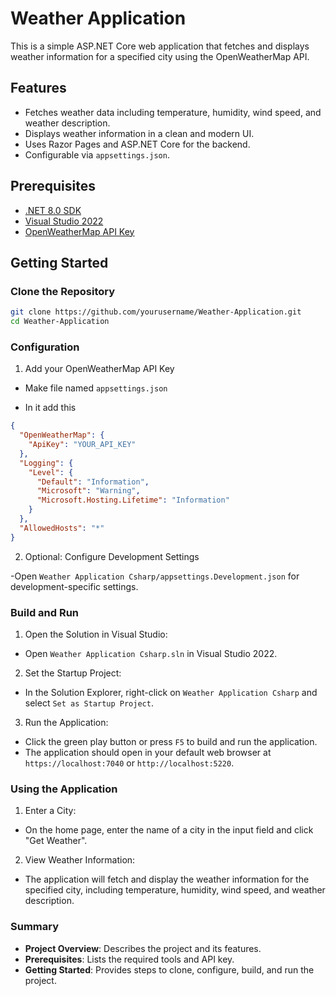 # Weather Application

This is a simple ASP.NET Core web application that fetches and displays weather information for a specified city using the OpenWeatherMap API.

## Features

- Fetches weather data including temperature, humidity, wind speed, and weather description.
- Displays weather information in a clean and modern UI.
- Uses Razor Pages and ASP.NET Core for the backend.
- Configurable via `appsettings.json`.

## Prerequisites

- [.NET 8.0 SDK](https://dotnet.microsoft.com/download/dotnet/8.0)
- [Visual Studio 2022](https://visualstudio.microsoft.com/vs/)
- [OpenWeatherMap API Key](https://openweathermap.org/api)

## Getting Started

### Clone the Repository

```sh
git clone https://github.com/yourusername/Weather-Application.git
cd Weather-Application
```

### Configuration 

1. Add your OpenWeatherMap API Key

- Make file named `appsettings.json`

- In it add this 

```json
{
  "OpenWeatherMap": {
    "ApiKey": "YOUR_API_KEY"
  },
  "Logging": {
    "Level": {
      "Default": "Information",
      "Microsoft": "Warning",
      "Microsoft.Hosting.Lifetime": "Information"
    }
  },
  "AllowedHosts": "*"
}
```

2. Optional: Configure Development Settings

-Open `Weather Application Csharp/appsettings.Development.json` for development-specific settings.

### Build and Run

1. Open the Solution in Visual Studio:

- Open `Weather Application Csharp.sln` in Visual Studio 2022.

2. Set the Startup Project:

- In the Solution Explorer, right-click on `Weather Application Csharp` and select `Set as Startup Project`.

3. Run the Application:

- Click the green play button or press `F5` to build and run the application.
- The application should open in your default web browser at `https://localhost:7040` or `http://localhost:5220`.

### Using the Application

1. Enter a City:

- On the home page, enter the name of a city in the input field and click "Get Weather".

2. View Weather Information:

- The application will fetch and display the weather information for the specified city, including temperature, humidity, wind speed, and weather description.

### Summary

- **Project Overview**: Describes the project and its features.
- **Prerequisites**: Lists the required tools and API key.
- **Getting Started**: Provides steps to clone, configure, build, and run the project.
